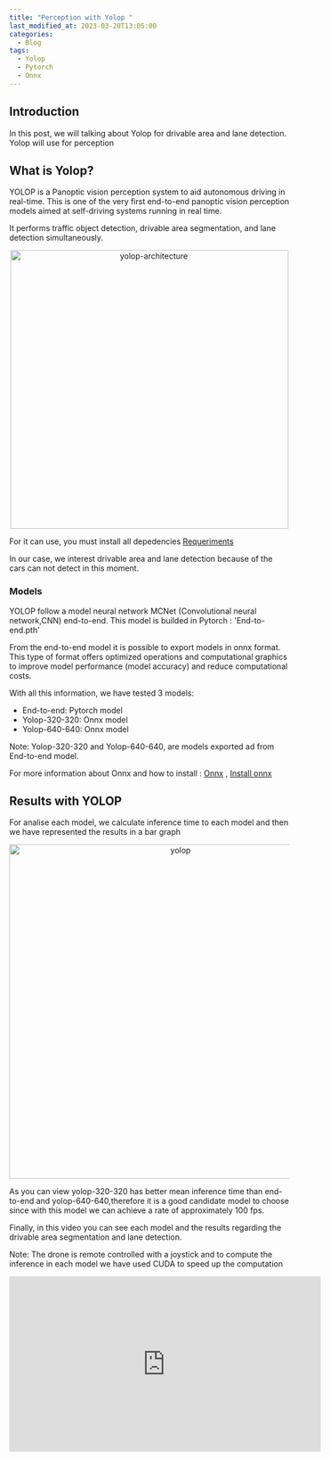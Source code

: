 ```yaml
---
title: "Perception with Yolop "
last_modified_at: 2023-03-20T13:05:00
categories:
  - Blog
tags:
  - Yolop
  - Pytorch
  - Onnx 
---
```


## Introduction
In this post, we will talking about Yolop for drivable area and lane detection. Yolop will use for perception

## What is Yolop?
YOLOP is a Panoptic vision perception system to aid autonomous driving in real-time. This is one of the very first end-to-end panoptic vision perception models aimed at self-driving systems running in real time.

It performs traffic object detection, drivable area segmentation, and lane detection simultaneously. 

<p align="center">
<img src="/2022-tfg-barbara-villalba/images/yolop-architecture.png" alt="yolop-architecture" width="500"/>
</p>

For it can use, you must install all depedencies [Requeriments ](https://github.com/hustvl/YOLOP/blob/main/requirements.txt)

In our case, we interest drivable area and lane detection because of the cars can not detect in this moment. 

### Models 
YOLOP follow a model neural network MCNet (Convolutional neural network,CNN) end-to-end. This model is builded in Pytorch : 'End-to-end.pth'

From the end-to-end model it is possible to export models in onnx format. This type of format offers optimized operations and computational graphics to improve model performance (model accuracy) and reduce computational costs.

With all this information, we have tested 3 models: 

- End-to-end: Pytorch model  
- Yolop-320-320: Onnx model 
- Yolop-640-640: Onnx model

Note: Yolop-320-320 and Yolop-640-640, are models exported ad from End-to-end model. 

For more information about Onnx and how to install : [Onnx](https://onnxruntime.ai/) , [Install onnx](https://onnxruntime.ai/getting-started) 

## Results with YOLOP
For analise each model, we calculate inference time to each model and then we have represented the results in a bar graph

<p align="center">
<img src="/2022-tfg-barbara-villalba/images/Results-Yolop.png" alt="yolop" width="600"/>
</p>

As you can view yolop-320-320 has better mean inference time than end-to-end and yolop-640-640,therefore it is a good candidate model to choose since with this model we can achieve a rate of approximately 100 fps. 

Finally, in this video you can see each model and the results regarding the drivable area segmentation and lane detection.

Note: The drone is remote controlled with a joystick and to compute the  inference in each model we have used CUDA to speed up the computation 

<p align="center">
<iframe width="560" height="315" src=https://youtu.be/G0New6pOUbs?si=_XqWbcm6EAjRD-w9 title="YOLOP" frameborder="0" allowfullscreen></iframe>
</p>




